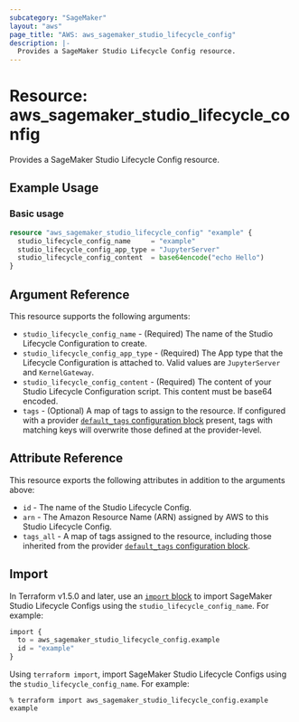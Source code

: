 ```yaml
---
subcategory: "SageMaker"
layout: "aws"
page_title: "AWS: aws_sagemaker_studio_lifecycle_config"
description: |-
  Provides a SageMaker Studio Lifecycle Config resource.
---
```


# Resource: aws_sagemaker_studio_lifecycle_config

Provides a SageMaker Studio Lifecycle Config resource.

## Example Usage

### Basic usage

```terraform
resource "aws_sagemaker_studio_lifecycle_config" "example" {
  studio_lifecycle_config_name     = "example"
  studio_lifecycle_config_app_type = "JupyterServer"
  studio_lifecycle_config_content  = base64encode("echo Hello")
}
```

## Argument Reference

This resource supports the following arguments:

* `studio_lifecycle_config_name` - (Required) The name of the Studio Lifecycle Configuration to create.
* `studio_lifecycle_config_app_type` - (Required) The App type that the Lifecycle Configuration is attached to. Valid values are `JupyterServer` and `KernelGateway`.
* `studio_lifecycle_config_content` - (Required) The content of your Studio Lifecycle Configuration script. This content must be base64 encoded.
* `tags` - (Optional) A map of tags to assign to the resource. If configured with a provider [`default_tags` configuration block](https://registry.terraform.io/providers/hashicorp/aws/latest/docs#default_tags-configuration-block) present, tags with matching keys will overwrite those defined at the provider-level.

## Attribute Reference

This resource exports the following attributes in addition to the arguments above:

* `id` - The name of the Studio Lifecycle Config.
* `arn` - The Amazon Resource Name (ARN) assigned by AWS to this Studio Lifecycle Config.
* `tags_all` - A map of tags assigned to the resource, including those inherited from the provider [`default_tags` configuration block](https://registry.terraform.io/providers/hashicorp/aws/latest/docs#default_tags-configuration-block).

## Import

In Terraform v1.5.0 and later, use an [`import` block](https://developer.hashicorp.com/terraform/language/import) to import SageMaker Studio Lifecycle Configs using the `studio_lifecycle_config_name`. For example:

```terraform
import {
  to = aws_sagemaker_studio_lifecycle_config.example
  id = "example"
}
```

Using `terraform import`, import SageMaker Studio Lifecycle Configs using the `studio_lifecycle_config_name`. For example:

```console
% terraform import aws_sagemaker_studio_lifecycle_config.example example
```
